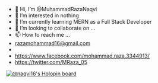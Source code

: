 - 👋 Hi, I’m @MuhammadRazaNaqvi
- 👀 I’m interested in nothing
- 🌱 I’m currently learning MERN as a Full Stack Developer
- 💞️ I’m looking to collaborate on ...
- 📫 How to reach me ...
- razamohammad16@gmail.com
-
- https://www.facebook.com/mohammad.raza.3344913/
- https://twitter.com/MRaza_05


[![@naqvi16's Holopin board](https://holopin.me/naqvi16)](https://holopin.io/@naqvi16)

<!---
MuhammadRazaNaqvi/MuhammadRazaNaqvi is a ✨ special ✨ repository because its `README.md` (this file) appears on your GitHub profile.
You can click the Preview link to take a look at your changes.
--->
